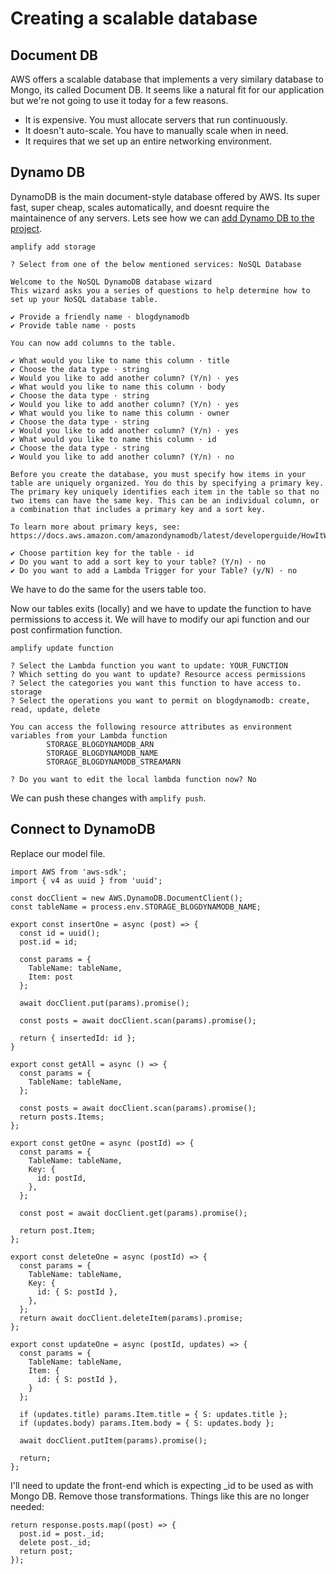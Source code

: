 
# Creating a scalable database
## Document DB
AWS offers a scalable database that implements a very similary database to Mongo, its called Document DB. It seems like a natural fit for our application but we're not going to use it today for a few reasons.

- It is expensive. You must allocate servers that run continuously.
- It doesn't auto-scale. You have to manually scale when in need.
- It requires that we set up an entire networking environment.

## Dynamo DB
DynamoDB is the main document-style database offered by AWS. Its super fast, super cheap, scales automatically, and doesnt require the maintainence of any servers. Lets see how we can [add Dynamo DB to the project](https://docs.amplify.aws/guides/functions/integrating-dynamodb-with-lambda/q/platform/js/).

```amplify add storage```

```
? Select from one of the below mentioned services: NoSQL Database

Welcome to the NoSQL DynamoDB database wizard
This wizard asks you a series of questions to help determine how to set up your NoSQL database table.

✔ Provide a friendly name · blogdynamodb
✔ Provide table name · posts

You can now add columns to the table.

✔ What would you like to name this column · title
✔ Choose the data type · string
✔ Would you like to add another column? (Y/n) · yes
✔ What would you like to name this column · body
✔ Choose the data type · string
✔ Would you like to add another column? (Y/n) · yes
✔ What would you like to name this column · owner
✔ Choose the data type · string
✔ Would you like to add another column? (Y/n) · yes
✔ What would you like to name this column · id
✔ Choose the data type · string
✔ Would you like to add another column? (Y/n) · no

Before you create the database, you must specify how items in your table are uniquely organized. You do this by specifying a primary key. The primary key uniquely identifies each item in the table so that no two items can have the same key. This can be an individual column, or a combination that includes a primary key and a sort key.

To learn more about primary keys, see:
https://docs.aws.amazon.com/amazondynamodb/latest/developerguide/HowItWorks.CoreComponents.html#HowItWorks.CoreComponents.PrimaryKey

✔ Choose partition key for the table · id
✔ Do you want to add a sort key to your table? (Y/n) · no
✔ Do you want to add a Lambda Trigger for your Table? (y/N) · no
```

We have to do the same for the users table too.

Now our tables exits (locally) and we have to update the function to have permissions to access it. We will have to modify our api function and our post confirmation function.

```
amplify update function
```

```
? Select the Lambda function you want to update: YOUR_FUNCTION
? Which setting do you want to update? Resource access permissions
? Select the categories you want this function to have access to. storage
? Select the operations you want to permit on blogdynamodb: create, read, update, delete

You can access the following resource attributes as environment variables from your Lambda function
        STORAGE_BLOGDYNAMODB_ARN
        STORAGE_BLOGDYNAMODB_NAME
        STORAGE_BLOGDYNAMODB_STREAMARN

? Do you want to edit the local lambda function now? No
```

We can push these changes with `amplify push`.

## Connect to DynamoDB
Replace our model file.

```es6
import AWS from 'aws-sdk';
import { v4 as uuid } from 'uuid';

const docClient = new AWS.DynamoDB.DocumentClient();
const tableName = process.env.STORAGE_BLOGDYNAMODB_NAME;

export const insertOne = async (post) => {
  const id = uuid();
  post.id = id;

  const params = {
    TableName: tableName,
    Item: post
  };

  await docClient.put(params).promise();

  const posts = await docClient.scan(params).promise();

  return { insertedId: id };
}

export const getAll = async () => {
  const params = {
    TableName: tableName,
  };

  const posts = await docClient.scan(params).promise();
  return posts.Items;
};

export const getOne = async (postId) => {
  const params = {
    TableName: tableName,
    Key: {
      id: postId,
    },
  };

  const post = await docClient.get(params).promise();

  return post.Item;
};

export const deleteOne = async (postId) => {
  const params = {
    TableName: tableName,
    Key: {
      id: { S: postId },
    },
  };
  return await docClient.deleteItem(params).promise;
};

export const updateOne = async (postId, updates) => {
  const params = {
    TableName: tableName,
    Item: {
      id: { S: postId },
    }
  };

  if (updates.title) params.Item.title = { S: updates.title };
  if (updates.body) params.Item.body = { S: updates.body };

  await docClient.putItem(params).promise();

  return;
};
```

I'll need to update the front-end which is expecting _id to be used as with Mongo DB. Remove those transformations. Things like this are no longer needed:
```es6
return response.posts.map((post) => {
  post.id = post._id;
  delete post._id;
  return post;
});
```
